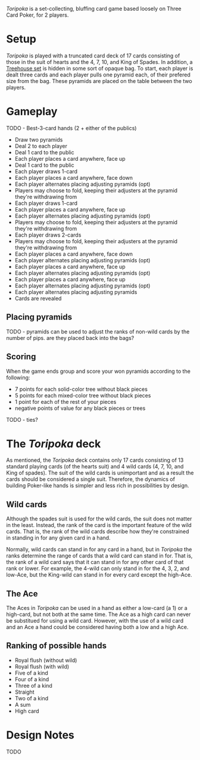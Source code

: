 *Toripoka* is a set-collecting, bluffing card game based loosely on Three Card Poker, for 2 players.

Setup
=====

*Toripoka* is played with a truncated card deck of 17 cards consisting of those in the suit of hearts and the 4, 7, 10, and King of Spades. In addition, a [Treehouse set](http://www.looneylabs.com/rules/treehouse) is hidden in some sort of opaque bag.  To start, each player is dealt three cards and each player pulls one pyramid each, of their prefered size from the bag.  These pyramids are placed on the table between the two players.

Gameplay
========

TODO - Best-3-card hands (2 + either of the publics)

 * Draw two pyramids
 * Deal 2 to each player
 * Deal 1 card to the public
 * Each player places a card anywhere, face up
 * Deal 1 card to the public
 * Each player draws 1-card
 * Each player places a card anywhere, face down
 * Each player alternates placing adjusting pyramids (opt)
 * Players may choose to fold, keeping their adjusters at the
   pyramid they're withdrawing from
 * Each player draws 1-card
 * Each player places a card anywhere, face up
 * Each player alternates placing adjusting pyramids (opt) 
 * Players may choose to fold, keeping their adjusters at the
   pyramid they're withdrawing from
 * Each player draws 2-cards
 * Players may choose to fold, keeping their adjusters at the
   pyramid they're withdrawing from 
 * Each player places a card anywhere, face down
 * Each player alternates placing adjusting pyramids (opt) 
 * Each player places a card anywhere, face up
 * Each player alternates placing adjusting pyramids (opt)
 * Each player places a card anywhere, face up
 * Each player alternates placing adjusting pyramids (opt)
 * Each player alternates placing adjusting pyramids
 * Cards are revealed

Placing pyramids
----------------

TODO - pyramids can be used to adjust the ranks of non-wild cards by the number of pips.  are they placed back into the bags?

Scoring
-------

When the game ends group and score your won pyramids according to the following:

 * 7 points for each solid-color tree without black pieces
 * 5 points for each mixed-color tree without black pieces
 * 1 point for each of the rest of your pieces
 * negative points of value for any black pieces or trees
 
TODO - ties?

The *Toripoka* deck
=====================

As mentioned, the *Toripoka* deck contains only 17 cards consisting of 13 standard playing cards (of the hearts suit) and 4 wild cards (4, 7, 10, and King of spades).  The suit of the wild cards is unimportant and as a result the cards should be considered a single suit.  Therefore, the dynamics of building Poker-like hands is simpler and less rich in possibilities by design.

Wild cards
----------

Although the spades suit is used for the wild cards, the suit does not matter in the least.  Instead, the rank of the card is the important feature of the wild cards.  That is, the rank of the wild cards describe how they're constrained in standing in for any given card in a hand.

Normally, wild cards can stand in for any card in a hand, but in *Toripoka* the ranks determine the range of cards that a wild card can stand in for.  That is, the rank of a wild card says that it can stand in for any other card of that rank or lower.  For example, the 4-wild can only stand in for the 4, 3, 2, and low-Ace, but the King-wild can stand in for every card except the high-Ace.

The Ace
-------

The Aces in *Toripoka* can be used in a hand as either a low-card (a 1) or a high-card, but not both at the same time.  The Ace as a high card can never be substitued for using a wild card.  However, with the use of a wild card and an Ace a hand could be considered having both a low and a high Ace.  

Ranking of possible hands
-------------------------

 * Royal flush (without wild)
 * Royal flush (with wild)
 * Five of a kind
 * Four of a kind
 * Three of a kind
 * Straight 
 * Two of a kind
 * A sum
 * High card
 
Design Notes
============

TODO

